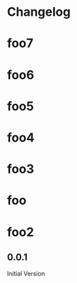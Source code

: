 # Changelog

<!-- <START NEW CHANGELOG ENTRY> -->
# foo7
# foo6
# foo5
# foo4
# foo3
# foo
# foo2
## 0.0.1

Initial Version

<!-- <END NEW CHANGELOG ENTRY> -->

